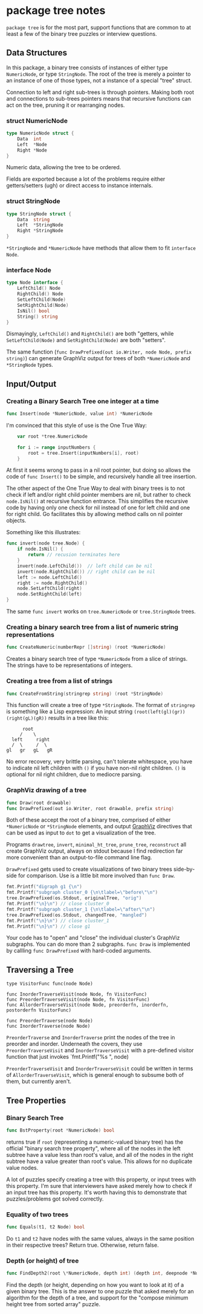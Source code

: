 # package tree notes

`package tree` is for the most part,
support functions that are common to at least a few of the binary tree puzzles
or interview questions.

## Data Structures

In this package, a binary tree consists of instances of
either type `NumericNode`, or type `StringNode`.
The root of the tree is merely a pointer to an instance of one of those types,
not a instance of a special "tree" struct.

Connection to left and right sub-trees is through pointers.
Making both root and connections to sub-trees pointers means
that recursive functions can act on the tree,
pruning it or rearranging nodes.


### struct NumericNode

```go
type NumericNode struct {
    Data  int
    Left  *Node
    Right *Node
}
```

Numeric data, allowing the tree to be ordered.

Fields are exported because a lot of the problems require
either getters/setters (ugh) or direct access to instance internals.

### struct StringNode

```go
type StringNode struct {
    Data  string
    Left  *StringNode 
    Right *StringNode
}
```

`*StringNode` and `*NumericNode` have methods that allow them to fit
`interface Node`.

### interface Node

```go
type Node interface {
    LeftChild() Node
    RightChild() Node
    SetLeftChild(Node)
    SetRightChild(Node)
    IsNil() bool
    String() string
}
```

Dismayingly, `LeftChild()` and `RightChild()` are both "getters,
while `SetLeftChild(Node)` and `SetRightChild(Node)` are both "setters".

The same function (`func DrawPrefixed(out io.Writer, node Node, prefix string)`)
can generate GraphViz output for trees of both `*NumericNode` and `*StringNode`
types.

## Input/Output

### Creating a Binary Search Tree one integer at a time

```go
func Insert(node *NumericNode, value int) *NumericNode
```
I'm convinced that this style of use is the One True Way:

```go
	var root *tree.NumericNode

	for i := range inputNumbers {
		root = tree.Insert(inputNumbers[i], root)
	}
```

At first it seems wrong to pass in a nil root pointer,
but doing so allows the code of `func Insert()` to be simple,
and recursively handle all tree insertion.

The other aspect of the One True Way to deal with binary trees
is to not check if left and/or right child pointer members are nil,
but rather to check `node.IsNil()` at recursive function entrance.
This simplifies the recursive code by having only one
check for nil instead of one for left child and one for right child.
Go facilitates this by allowing method calls on nil pointer objects.

Something like this illustrates:

```go
func invert(node tree.Node) {
    if node.IsNil() {
        return // recusion terminates here
    }
    invert(node.LeftChild())  // left child can be nil
    invert(node.RightChild()) // right child can be nil
    left := node.LeftChild()
    right := node.RightChild()
    node.SetLeftChild(right)
    node.SetRightChild(left)
}
```

The same `func invert` works on `tree.NumericNode` or `tree.StringNode` trees.

### Creating a binary search tree from a list of numeric string representations

```go
func CreateNumeric(numberRepr []string) (root *NumericNode)
```

Creates a binary search tree of type `*NumericNode` from a slice of strings.
The strings have to be representations of integers.

### Creating a tree from a list of strings

```go
func CreateFromString(stringrep string) (root *StringNode)
```

This function will create a tree of type `*StringNode`.
The format of `stringrep` is something like a Lisp expression:
An input string `(root(left(gl)(gr))(right(gL)(gR))`
results in a tree like this:

          root
         /    \
      left     right
      /  \     /  \
    gl   gr   gL   gR

No error recovery, very brittle parsing, can't tolerate whitespace,
you have to indicate nil left children with `()` if you have non-nil right children.
`()` is optional for nil right children, due to mediocre parsing.

### GraphViz drawing of a tree

```go
func Draw(root drawable)
func DrawPrefixed(out io.Writer, root drawable, prefix string)
```

Both of these accept the root of a binary tree,
comprised of either `*NumericNode` or `*StringNode` elements,
and output [GraphViz](https://graphviz.org) directives
that can be used as input to `dot` to get a visualization
of the tree.

Programs `drawtree`, `invert`, `minimal_ht_tree`, `prune_tree`,
`reconstruct` all create GraphViz output,
always on stdout because I find redirection far more convenient
than an output-to-file command line flag.

`DrawPrefixed` gets used to create visualizations of two binary
trees side-by-side for comparison.
Use is a little bit more involved than `func Draw`.

```go
fmt.Printf("digraph g1 {\n")
fmt.Printf("subgraph cluster_0 {\n\tlabel=\"before\"\n")
tree.DrawPrefixed(os.Stdout, originalTree, "orig")
fmt.Printf("\n}\n") // close cluster_0
fmt.Printf("subgraph cluster_1 {\n\tlabel=\"after\"\n")
tree.DrawPrefixed(os.Stdout, changedTree, "mangled")
fmt.Printf("\n}\n") // close cluster_1
fmt.Printf("\n}\n") // close g1
```

Your code has to "open" and "close" the individual cluster's
GraphViz subgraphs.
You can do more than 2 subgraphs.
`func Draw` is implemented by callling `func DrawPrefixed`
with hard-coded arguments.

## Traversing a Tree

```
type VisitorFunc func(node Node)

func InorderTraverseVisit(node Node, fn VisitorFunc)
func PreorderTraverseVisit(node Node, fn VisitorFunc)
func AllorderTraverseVisit(node Node, preorderfn, inorderfn, postorderfn VisitorFunc)

func PreorderTraverse(node Node)
func InorderTraverse(node Node)
```
`PreorderTraverse` and `InorderTraverse` print the nodes of the tree
in preorder and inorder.
Underneath the covers, they use `PreorderTraverseVisit` and `InorderTraverseVisit`
with a pre-defined visitor function that just invokes `fmt.Printf("%s ", node) 

`PreorderTraverseVisit` and `InorderTraverseVisit` could be written in
terms of `AllorderTraverseVisit`, which is general enough to subsume both
of them, but currently aren't.

## Tree Properties

### Binary Search Tree

```go
func BstProperty(root *NumericNode) bool
```

returns true if `root` (representing a numeric-valued binary tree)
has the official "binary search tree property",
where all of the nodes in the left subtree have a value less than root's value,
and all of the nodes in the right subtree have a value greater than root's value.
This allows for no duplicate value nodes.

A lot of puzzles specify creating a tree with this property,
or input trees with this property.
I'm sure that interviewers have asked merely how to check
if an input tree has this property.
It's worth having this to demonstrate that puzzles/problems
got solved correctly.

### Equality of two trees

```go
func Equals(t1, t2 Node) bool
```

Do `t1` and `t2` have nodes with the same values,
always in the same position in their respective trees?
Return true.
Otherwise, return false.
### Depth (or height) of tree

```go
func FindDepth2(root \*NumericNode, depth int) (depth int, deepnode *NumericNode)
```

Find the depth (or height, depending on how you want to look at it)
of a given binary tree.
This is the answer to one puzzle that asked merely for
an algorithm for the depth of a tree,
and support for the "compose minimum height tree from sorted array"
puzzle.


